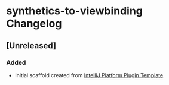 <!-- Keep a Changelog guide -> https://keepachangelog.com -->

# synthetics-to-viewbinding Changelog

## [Unreleased]
### Added
- Initial scaffold created from [IntelliJ Platform Plugin Template](https://github.com/JetBrains/intellij-platform-plugin-template)
